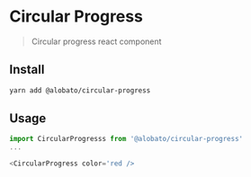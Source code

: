 # Circular Progress

> Circular progress react component

## Install

```sh
yarn add @alobato/circular-progress
```

## Usage

```js
import CircularProgresss from '@alobato/circular-progress'
...

<CircularProgress color='red />
```
